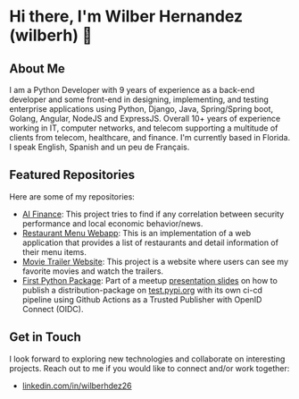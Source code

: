 # Hi there, I'm Wilber Hernandez (wilberh) 👋

## About Me

I am a Python Developer with 9 years of experience as a back-end developer and some front-end in designing, implementing, and testing enterprise applications using Python, Django, Java, Spring/Spring boot, Golang, Angular, NodeJS and ExpressJS. Overall 10+ years of experience working in IT, computer networks, and telecom supporting a multitude of clients from telecom, healthcare, and finance.  I'm currently based in Florida. I speak English, Spanish and un peu de Français.

## Featured Repositories

Here are some of my repositories:

- [AI Finance](https://github.com/wilberh/AIFinanceProject): This project tries to find if any correlation between security performance and local economic behavior/news.
- [Restaurant Menu Webapp](https://github.com/wilberh/Restaurant-Menu-WebApp): This is an implementation of a web application that provides a list of restaurants and detail information of their menu items.
- [Movie Trailer Website](https://github.com/wilberh/Movie-Trailer-Website): This project is a website where users can see my favorite movies and watch the trailers.
- [First Python Package](https://github.com/wilberh/pubpypack-gadget-wilber-hdez): Part of a meetup [presentation slides](https://github.com/wilberh/pubpypack-gadget-wilber-hdez-slides/blob/main/Background_Deployment_%20PyPI%20-%20the%20package%20index%20-%20final.pdf) on how to publish a distribution-package on [test.pypi.org](https://test.pypi.org/project/pubpypack-gadget-wilber-hdez/) with its own ci-cd pipeline using Github Actions as a Trusted Publisher with OpenID Connect (OIDC). 

## Get in Touch

I look forward to exploring new technologies and collaborate on interesting projects. Reach out to me if you would like to connect and/or work together:
- [linkedin.com/in/wilberhdez26](https://www.linkedin.com/in/wilberhdez26/)



<!--
### Hi there 👋

**wilberh/wilberh** is a ✨ _special_ ✨ repository because its `README.md` (this file) appears on your GitHub profile.

Here are some ideas to get you started:

- 🔭 I’m currently working on ...
- 🌱 I’m currently learning ...
- 👯 I’m looking to collaborate on ...
- 🤔 I’m looking for help with ...
- 💬 Ask me about ...
- 📫 How to reach me: ...
- 😄 Pronouns: ...
- ⚡ Fun fact: ...

- [alex000kim.com/about](https://alex000kim.com/about/)
- [linkedin.com/in/alex000kim](https://www.linkedin.com/in/alex000kim/)

-->
